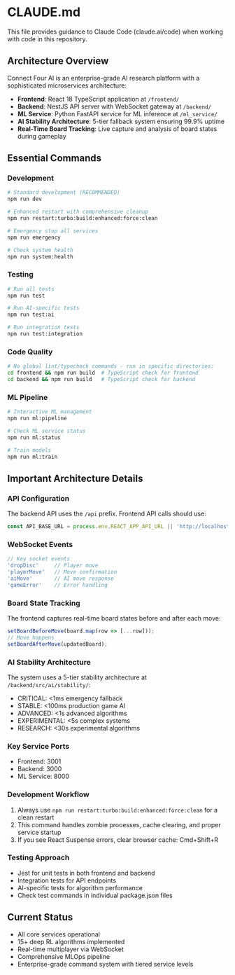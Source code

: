 # CLAUDE.md

This file provides guidance to Claude Code (claude.ai/code) when working with code in this repository.

## Architecture Overview

Connect Four AI is an enterprise-grade AI research platform with a sophisticated microservices architecture:

- **Frontend**: React 18 TypeScript application at `/frontend/`
- **Backend**: NestJS API server with WebSocket gateway at `/backend/`
- **ML Service**: Python FastAPI service for ML inference at `/ml_service/`
- **AI Stability Architecture**: 5-tier fallback system ensuring 99.9% uptime
- **Real-Time Board Tracking**: Live capture and analysis of board states during gameplay

## Essential Commands

### Development
```bash
# Standard development (RECOMMENDED)
npm run dev

# Enhanced restart with comprehensive cleanup
npm run restart:turbo:build:enhanced:force:clean

# Emergency stop all services
npm run emergency

# Check system health
npm run system:health
```

### Testing
```bash
# Run all tests
npm run test

# Run AI-specific tests
npm run test:ai

# Run integration tests
npm run test:integration
```

### Code Quality
```bash
# No global lint/typecheck commands - run in specific directories:
cd frontend && npm run build  # TypeScript check for frontend
cd backend && npm run build   # TypeScript check for backend
```

### ML Pipeline
```bash
# Interactive ML management
npm run ml:pipeline

# Check ML service status
npm run ml:status

# Train models
npm run ml:train
```

## Important Architecture Details

### API Configuration
The backend API uses the `/api` prefix. Frontend API calls should use:
```typescript
const API_BASE_URL = process.env.REACT_APP_API_URL || 'http://localhost:3000/api';
```

### WebSocket Events
```typescript
// Key socket events
'dropDisc'     // Player move
'playerMove'   // Move confirmation
'aiMove'       // AI move response
'gameError'    // Error handling
```

### Board State Tracking
The frontend captures real-time board states before and after each move:
```typescript
setBoardBeforeMove(board.map(row => [...row]));
// Move happens
setBoardAfterMove(updatedBoard);
```

### AI Stability Architecture
The system uses a 5-tier stability architecture at `/backend/src/ai/stability/`:
- CRITICAL: <1ms emergency fallback
- STABLE: <100ms production game AI
- ADVANCED: <1s advanced algorithms
- EXPERIMENTAL: <5s complex systems
- RESEARCH: <30s experimental algorithms

### Key Service Ports
- Frontend: 3001
- Backend: 3000
- ML Service: 8000

### Development Workflow
1. Always use `npm run restart:turbo:build:enhanced:force:clean` for a clean restart
2. This command handles zombie processes, cache clearing, and proper service startup
3. If you see React Suspense errors, clear browser cache: Cmd+Shift+R

### Testing Approach
- Jest for unit tests in both frontend and backend
- Integration tests for API endpoints
- AI-specific tests for algorithm performance
- Check test commands in individual package.json files

## Current Status
- All core services operational
- 15+ deep RL algorithms implemented
- Real-time multiplayer via WebSocket
- Comprehensive MLOps pipeline
- Enterprise-grade command system with tiered service levels